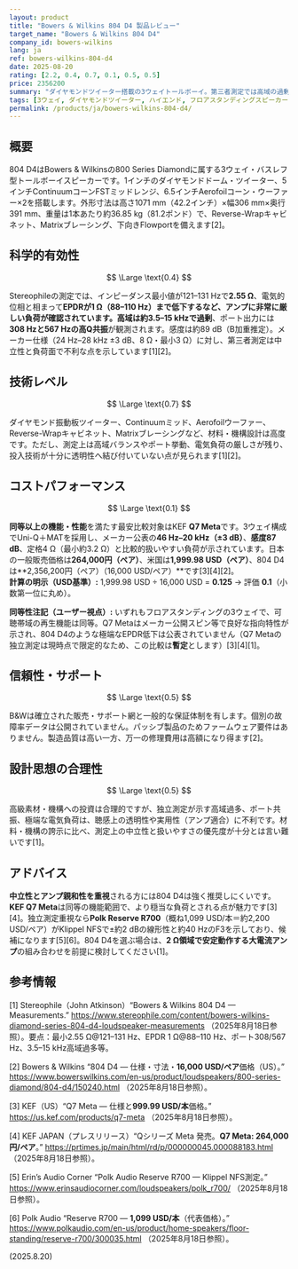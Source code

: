 ```yaml
---
layout: product
title: "Bowers & Wilkins 804 D4 製品レビュー"
target_name: "Bowers & Wilkins 804 D4"
company_id: bowers-wilkins
lang: ja
ref: bowers-wilkins-804-d4
date: 2025-08-20
rating: [2.2, 0.4, 0.7, 0.1, 0.5, 0.5]
price: 2356200
summary: "ダイヤモンドツイーター搭載の3ウェイトールボーイ。第三者測定では高域の過剰、強いポート共振、極端に厳しい電気負荷が確認され、技術水準は高い一方で科学的有効性は混在、コストパフォーマンスは著しく低い結果です。"
tags: [3ウェイ, ダイヤモンドツイーター, ハイエンド, フロアスタンディングスピーカー, プレミアム]
permalink: /products/ja/bowers-wilkins-804-d4/
---
```

## 概要

804 D4はBowers & Wilkinsの800 Series Diamondに属する3ウェイ・バスレフ型トールボーイスピーカーです。1インチのダイヤモンドドーム・ツイーター、5インチContinuumコーンFSTミッドレンジ、6.5インチAerofoilコーン・ウーファー×2を搭載します。外形寸法は高さ1071 mm（42.2インチ）×幅306 mm×奥行391 mm、重量は1本あたり約36.85 kg（81.2ポンド）で、Reverse-Wrapキャビネット、Matrixブレーシング、下向きFlowportを備えます[2]。

## 科学的有効性

$$ \Large \text{0.4} $$

Stereophileの測定では、インピーダンス最小値が121–131 Hzで**2.55 Ω**、電気的位相と相まって**EPDRが1 Ω（88–110 Hz）**まで低下するなど、アンプに非常に厳しい負荷が確認されています。高域は**約3.5–15 kHzで過剰**、ポート出力には**308 Hzと567 Hzの高Q共振**が観測されます。感度は約89 dB（B加重推定）。メーカー仕様（24 Hz–28 kHz ±3 dB、8 Ω・最小3 Ω）に対し、第三者測定は中立性と負荷面で不利な点を示しています[1][2]。

## 技術レベル

$$ \Large \text{0.7} $$

ダイヤモンド振動板ツイーター、Continuumミッド、Aerofoilウーファー、Reverse-Wrapキャビネット、Matrixブレーシングなど、材料・機構設計は高度です。ただし、測定上は高域バランスやポート挙動、電気負荷の厳しさが残り、投入技術が十分に透明性へ結び付いていない点が見られます[1][2]。

## コストパフォーマンス

$$ \Large \text{0.1} $$

**同等以上の機能・性能**を満たす最安比較対象はKEF **Q7 Meta**です。3ウェイ構成でUni-Q＋MATを採用し、メーカー公表の**46 Hz–20 kHz（±3 dB）**、**感度87 dB**、定格4 Ω（最小約3.2 Ω）と比較的扱いやすい負荷が示されています。日本の一般販売価格は**264,000円（ペア）**、米国は**1,999.98 USD（ペア）**、804 D4は**2,356,200円（ペア）（16,000 USD/ペア）**です[3][4][2]。  
**計算の明示（USD基準）:** 1,999.98 USD ÷ 16,000 USD = **0.125** → 評価 **0.1**（小数第一位に丸め）。

**同等性注記（ユーザー視点）:** いずれもフロアスタンディングの3ウェイで、可聴帯域の再生機能は同等。Q7 Metaはメーカー公開スピン等で良好な指向特性が示され、804 D4のような極端なEPDR低下は公表されていません（Q7 Metaの独立測定は現時点で限定的なため、この比較は**暫定**とします）[3][4][1]。

## 信頼性・サポート

$$ \Large \text{0.5} $$

B&Wは確立された販売・サポート網と一般的な保証体制を有します。個別の故障率データは公開されていません。パッシブ製品のためファームウェア要件はありません。製造品質は高い一方、万一の修理費用は高額になり得ます[2]。

## 設計思想の合理性

$$ \Large \text{0.5} $$

高級素材・機構への投資は合理的ですが、独立測定が示す高域過多、ポート共振、極端な電気負荷は、聴感上の透明性や実用性（アンプ適合）に不利です。材料・機構の誇示に比べ、測定上の中立性と扱いやすさの優先度が十分とは言い難いです[1]。

## アドバイス

**中立性とアンプ親和性を重視**される方には804 D4は強く推奨しにくいです。**KEF Q7 Meta**は同等の機能範囲で、より穏当な負荷とされる点が魅力です[3][4]。独立測定重視なら**Polk Reserve R700**（概ね1,099 USD/本＝約2,200 USD/ペア）がKlippel NFSで±約2 dBの線形性と約40 HzのF3を示しており、候補になります[5][6]。804 D4を選ぶ場合は、**2 Ω領域で安定動作する大電流アンプ**の組み合わせを前提に検討してください[1]。

## 参考情報

[1] Stereophile（John Atkinson）“Bowers & Wilkins 804 D4 — Measurements.” https://www.stereophile.com/content/bowers-wilkins-diamond-series-804-d4-loudspeaker-measurements （2025年8月18日参照）。要点：最小2.55 Ω@121–131 Hz、EPDR 1 Ω@88–110 Hz、ポート308/567 Hz、3.5–15 kHz高域過多等。

[2] Bowers & Wilkins “804 D4 — 仕様・寸法・**16,000 USD/ペア**価格（US）。” https://www.bowerswilkins.com/en-us/product/loudspeakers/800-series-diamond/804-d4/150240.html （2025年8月18日参照）。

[3] KEF（US）“Q7 Meta — 仕様と**999.99 USD/本**価格。” https://us.kef.com/products/q7-meta （2025年8月18日参照）。

[4] KEF JAPAN（プレスリリース）“Qシリーズ Meta 発売。**Q7 Meta: 264,000円/ペア**。” https://prtimes.jp/main/html/rd/p/000000045.000088183.html （2025年8月18日参照）。

[5] Erin’s Audio Corner “Polk Audio Reserve R700 — Klippel NFS測定。” https://www.erinsaudiocorner.com/loudspeakers/polk_r700/ （2025年8月18日参照）。

[6] Polk Audio “Reserve R700 — **1,099 USD/本**（代表価格）。” https://www.polkaudio.com/en-us/product/home-speakers/floor-standing/reserve-r700/300035.html （2025年8月18日参照）。

(2025.8.20)

